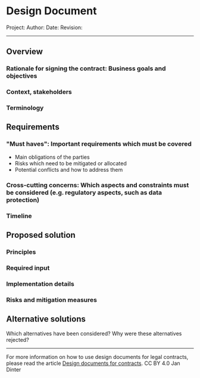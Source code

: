 # Design Document

Project:
Author:
Date:
Revision:

---

## Overview

### Rationale for signing the contract: Business goals and objectives



### Context, stakeholders



### Terminology



## Requirements

### "Must haves": Important requirements which must be covered

- Main obligations of the parties
- Risks which need to be mitigated or allocated
- Potential conflicts and how to address them



### Cross-cutting concerns: Which aspects and constraints must be considered (e.g. regulatory aspects, such as data protection)



### Timeline



## Proposed solution

### Principles



### Required input



### Implementation details



### Risks and mitigation measures



## Alternative solutions

Which alternatives have been considered? Why were these alternatives rejected?



---

For more information on how to use design documents for legal contracts, please read the article [Design documents for contracts](https://jandinter.net/writing/design_documents_for_contracts). CC BY 4.0 Jan Dinter